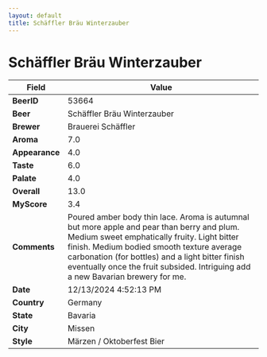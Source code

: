 ```yaml
---
layout: default
title: Schäffler Bräu Winterzauber
---
```


# Schäffler Bräu Winterzauber

| Field         | Value     |
|---------------|-----------|
| **BeerID** | 53664 |
| **Beer** | Schäffler Bräu Winterzauber |
| **Brewer** | Brauerei Schäffler |
| **Aroma** | 7.0 |
| **Appearance** | 4.0 |
| **Taste** | 6.0 |
| **Palate** | 4.0 |
| **Overall** | 13.0 |
| **MyScore** | 3.4 |
| **Comments** | Poured amber body thin lace. Aroma is autumnal but more apple and pear than berry and plum. Medium sweet emphatically fruity.  Light bitter finish. Medium bodied smooth texture average carbonation (for bottles) and a light bitter finish eventually once the fruit subsided.  Intriguing add a new Bavarian brewery for me. |
| **Date** | 12/13/2024 4:52:13 PM |
| **Country** | Germany |
| **State** | Bavaria |
| **City** | Missen |
| **Style** | Märzen / Oktoberfest Bier |
